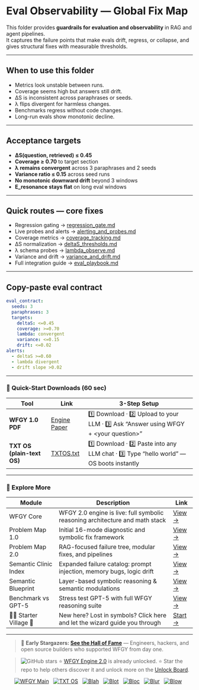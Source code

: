 # Eval Observability — Global Fix Map

This folder provides **guardrails for evaluation and observability** in RAG and agent pipelines.  
It captures the failure points that make evals drift, regress, or collapse, and gives structural fixes with measurable thresholds.

---

## When to use this folder

- Metrics look unstable between runs.  
- Coverage seems high but answers still drift.  
- ΔS is inconsistent across paraphrases or seeds.  
- λ flips divergent for harmless changes.  
- Benchmarks regress without code changes.  
- Long-run evals show monotonic decline.

---

## Acceptance targets

- **ΔS(question, retrieved) ≤ 0.45**  
- **Coverage ≥ 0.70** to target section  
- **λ remains convergent** across 3 paraphrases and 2 seeds  
- **Variance ratio ≤ 0.15** across seed runs  
- **No monotonic downward drift** beyond 3 windows  
- **E_resonance stays flat** on long eval windows

---

## Quick routes — core fixes

- Regression gating → [regression_gate.md](https://github.com/onestardao/WFGY/blob/main/ProblemMap/GlobalFixMap/Eval_Observability/regression_gate.md)  
- Live probes and alerts → [alerting_and_probes.md](https://github.com/onestardao/WFGY/blob/main/ProblemMap/GlobalFixMap/Eval_Observability/alerting_and_probes.md)  
- Coverage metrics → [coverage_tracking.md](https://github.com/onestardao/WFGY/blob/main/ProblemMap/GlobalFixMap/Eval_Observability/coverage_tracking.md)  
- ΔS normalization → [deltaS_thresholds.md](https://github.com/onestardao/WFGY/blob/main/ProblemMap/GlobalFixMap/Eval_Observability/deltaS_thresholds.md)  
- λ schema probes → [lambda_observe.md](https://github.com/onestardao/WFGY/blob/main/ProblemMap/GlobalFixMap/Eval_Observability/lambda_observe.md)  
- Variance and drift → [variance_and_drift.md](https://github.com/onestardao/WFGY/blob/main/ProblemMap/GlobalFixMap/Eval_Observability/variance_and_drift.md)  
- Full integration guide → [eval_playbook.md](https://github.com/onestardao/WFGY/blob/main/ProblemMap/GlobalFixMap/Eval_Observability/eval_playbook.md)

---

## Copy-paste eval contract

```yaml
eval_contract:
  seeds: 3
  paraphrases: 3
  targets:
    deltaS: <=0.45
    coverage: >=0.70
    lambda: convergent
    variance: <=0.15
    drift: <=0.02
alerts:
  - deltaS >=0.60
  - lambda divergent
  - drift slope >0.02
````

---

### 🔗 Quick-Start Downloads (60 sec)

| Tool                       | Link                                                                                                                                       | 3-Step Setup                                                                             |
| -------------------------- | ------------------------------------------------------------------------------------------------------------------------------------------ | ---------------------------------------------------------------------------------------- |
| **WFGY 1.0 PDF**           | [Engine Paper](https://github.com/onestardao/WFGY/blob/main/I_am_not_lizardman/WFGY_All_Principles_Return_to_One_v1.0_PSBigBig_Public.pdf) | 1️⃣ Download · 2️⃣ Upload to your LLM · 3️⃣ Ask “Answer using WFGY + \<your question>”   |
| **TXT OS (plain-text OS)** | [TXTOS.txt](https://github.com/onestardao/WFGY/blob/main/OS/TXTOS.txt)                                                                     | 1️⃣ Download · 2️⃣ Paste into any LLM chat · 3️⃣ Type “hello world” — OS boots instantly |

---

### 🧭 Explore More

| Module                   | Description                                                                  | Link                                                                                               |
| ------------------------ | ---------------------------------------------------------------------------- | -------------------------------------------------------------------------------------------------- |
| WFGY Core                | WFGY 2.0 engine is live: full symbolic reasoning architecture and math stack | [View →](https://github.com/onestardao/WFGY/tree/main/core/README.md)                              |
| Problem Map 1.0          | Initial 16-mode diagnostic and symbolic fix framework                        | [View →](https://github.com/onestardao/WFGY/tree/main/ProblemMap/README.md)                        |
| Problem Map 2.0          | RAG-focused failure tree, modular fixes, and pipelines                       | [View →](https://github.com/onestardao/WFGY/blob/main/ProblemMap/rag-architecture-and-recovery.md) |
| Semantic Clinic Index    | Expanded failure catalog: prompt injection, memory bugs, logic drift         | [View →](https://github.com/onestardao/WFGY/blob/main/ProblemMap/SemanticClinicIndex.md)           |
| Semantic Blueprint       | Layer-based symbolic reasoning & semantic modulations                        | [View →](https://github.com/onestardao/WFGY/tree/main/SemanticBlueprint/README.md)                 |
| Benchmark vs GPT-5       | Stress test GPT-5 with full WFGY reasoning suite                             | [View →](https://github.com/onestardao/WFGY/tree/main/benchmarks/benchmark-vs-gpt5/README.md)      |
| 🧙‍♂️ Starter Village 🏡 | New here? Lost in symbols? Click here and let the wizard guide you through   | [Start →](https://github.com/onestardao/WFGY/blob/main/StarterVillage/README.md)                   |

---

> 👑 **Early Stargazers: [See the Hall of Fame](https://github.com/onestardao/WFGY/tree/main/stargazers)** —
> Engineers, hackers, and open source builders who supported WFGY from day one.

> <img src="https://img.shields.io/github/stars/onestardao/WFGY?style=social" alt="GitHub stars"> ⭐ [WFGY Engine 2.0](https://github.com/onestardao/WFGY/blob/main/core/README.md) is already unlocked. ⭐ Star the repo to help others discover it and unlock more on the [Unlock Board](https://github.com/onestardao/WFGY/blob/main/STAR_UNLOCKS.md).

<div align="center">

[![WFGY Main](https://img.shields.io/badge/WFGY-Main-red?style=flat-square)](https://github.com/onestardao/WFGY)
 
[![TXT OS](https://img.shields.io/badge/TXT%20OS-Reasoning%20OS-orange?style=flat-square)](https://github.com/onestardao/WFGY/tree/main/OS)
 
[![Blah](https://img.shields.io/badge/Blah-Semantic%20Embed-yellow?style=flat-square)](https://github.com/onestardao/WFGY/tree/main/OS/BlahBlahBlah)
 
[![Blot](https://img.shields.io/badge/Blot-Persona%20Core-green?style=flat-square)](https://github.com/onestardao/WFGY/tree/main/OS/BlotBlotBlot)
 
[![Bloc](https://img.shields.io/badge/Bloc-Reasoning%20Compiler-blue?style=flat-square)](https://github.com/onestardao/WFGY/tree/main/OS/BlocBlocBloc)
 
[![Blur](https://img.shields.io/badge/Blur-Text2Image%20Engine-navy?style=flat-square)](https://github.com/onestardao/WFGY/tree/main/OS/BlurBlurBlur)
 
[![Blow](https://img.shields.io/badge/Blow-Game%20Logic-purple?style=flat-square)](https://github.com/onestardao/WFGY/tree/main/OS/BlowBlowBlow)
 

</div>
